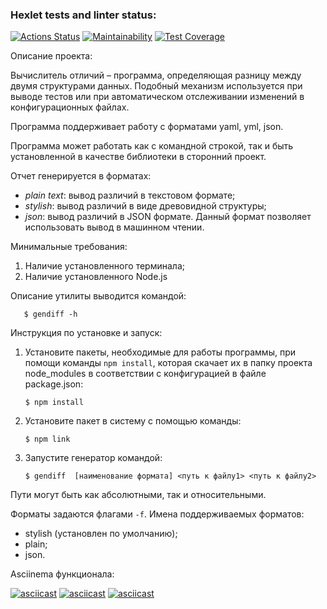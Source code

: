 ### Hexlet tests and linter status:
[![Actions Status](https://github.com/IrinaKurb/frontend-project-46/workflows/hexlet-check/badge.svg)](https://github.com/IrinaKurb/frontend-project-46/actions)
[![Maintainability](https://api.codeclimate.com/v1/badges/6f5711a10518ce6b5f56/maintainability)](https://codeclimate.com/github/IrinaKurb/frontend-project-46/maintainability)
[![Test Coverage](https://api.codeclimate.com/v1/badges/6f5711a10518ce6b5f56/test_coverage)](https://codeclimate.com/github/IrinaKurb/frontend-project-46/test_coverage)

Описание проекта:

Вычислитель отличий – программа, определяющая разницу между двумя структурами данных. Подобный механизм используется при выводе тестов или при автоматическом отслеживании изменений в конфигурационных файлах.

Программа поддерживает работу с форматами yaml, yml, json. 

Программа может работать как с командной строкой, так и быть установленной в качестве библиотеки в сторонний проект.

Отчет генерируется в форматах:
- _plain text_: вывод различий в текстовом формате;
- _stylish_: вывод различий в виде древовидной структуры;
- _json_: вывод различий в JSON формате. Данный формат позволяет использовать вывод в машинном чтении.

Минимальные требования:

1. Наличие установленного терминала;
2. Наличие установленного Node.js

Описание утилиты выводится командой:

 ```
    $ gendiff -h
```

Инструкция по установке и запуск:

1. Установите пакеты, необходимые для работы программы, при помощи команды 
`npm install`, которая скачает их в папку проекта node_modules в соответствии с конфигурацией в файле package.json:

    ```
    $ npm install
    ```

2. Установите пакет в систему с помощью команды: 

    ```
    $ npm link
    ```

3. Запустите генератор командой:

    ```
    $ gendiff  [наименование формата] <путь к файлу1> <путь к файлу2>
    ```

Пути могут быть как абсолютными, так и относительными.

Форматы задаются флагами ```-f```. Имена поддерживаемых форматов:
- stylish (установлен по умолчанию);
- plain;
- json.

Asciinema функционала:

[![asciicast](https://asciinema.org/a/589595.svg)](https://asciinema.org/a/589595)
[![asciicast](https://asciinema.org/a/591926.svg)](https://asciinema.org/a/591926)
[![asciicast](https://asciinema.org/a/592014.svg)](https://asciinema.org/a/592014)